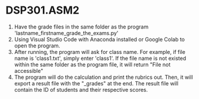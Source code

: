 # DSP301.ASM2
1. Have the grade files in the same folder as the program 'lastname_firstname_grade_the_exams.py' 
2. Using Visual Studio Code with Anaconda installed or Google Colab to open the program.
3. After running, the program will ask for class name. For example, if file name is 'class1.txt', simply enter 'class1'. If the file name is not existed within the same folder as the program file, it will return "File not accessible"
4. The program will do the calculation and print the rubrics out. Then, it will export a result file with the "_grades" at the end. The result file will contain the ID of students and their respective scores.